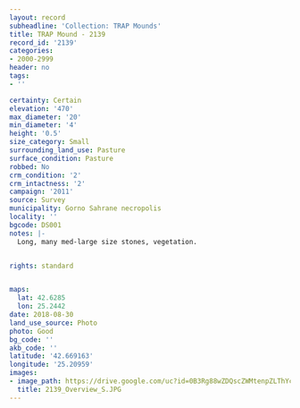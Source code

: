 ```yaml
---
layout: record
subheadline: 'Collection: TRAP Mounds'
title: TRAP Mound - 2139
record_id: '2139'
categories:
- 2000-2999
header: no
tags:
- ''

certainty: Certain
elevation: '470'
max_diameter: '20'
min_diameter: '4'
height: '0.5'
size_category: Small
surrounding_land_use: Pasture
surface_condition: Pasture
robbed: No
crm_condition: '2'
crm_intactness: '2'
campaign: '2011'
source: Survey
municipality: Gorno Sahrane necropolis
locality: ''
bgcode: DS001
notes: |-
  Long, many med-large size stones, vegetation.


rights: standard


maps:
  lat: 42.6285
  lon: 25.2442
date: 2018-08-30
land_use_source: Photo
photo: Good
bg_code: ''
akb_code: ''
latitude: '42.669163'
longitude: '25.20959'
images:
- image_path: https://drive.google.com/uc?id=0B3Rg88wZDQscZWMtenpZLThYcGc
  title: 2139_Overview_S.JPG
---
```

